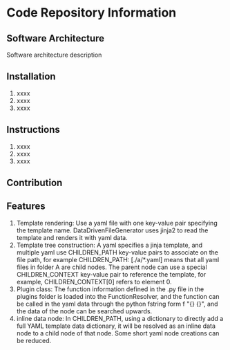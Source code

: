# Code Repository Information

## Software Architecture

Software architecture description

## Installation

1. xxxx
2. xxxx
3. xxxx

## Instructions

1. xxxx
2. xxxx
3. xxxx

## Contribution

## Features

1. Template rendering: Use a yaml file with one key-value pair specifying the template name. DataDrivenFileGenerator uses jinja2 to read the template and renders it with yaml data.
2. Template tree construction: A yaml specifies a jinja template, and multiple yaml use CHILDREN_PATH key-value pairs to associate on the file path, for example CHILDREN_PATH: [./a/*.yaml] means that all yaml files in folder A are child nodes. The parent node can use a special CHILDREN_CONTEXT key-value pair to reference the template, for example, CHILDREN_CONTEXT[0] refers to element 0.
3. Plugin class: The function information defined in the .py file in the plugins folder is loaded into the FunctionResolver, and the function can be called in the yaml data through the python fstring form f "{} {}", and the data of the node can be searched upwards.
4. inline data node: In CHILDREN_PATH, using a dictionary to directly add a full YAML template data dictionary, it will be resolved as an inline data node to a child node of that node. Some short yaml node creations can be reduced.